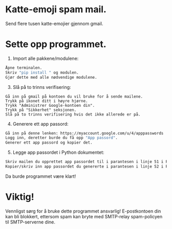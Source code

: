 # Katte-emoji spam mail.

Send flere tusen katte-emojier gjennom gmail.

# Sette opp programmet.

1. Import alle pakkene/modulene:
```bash
Åpne terminalen.
Skriv "pip install " og modulen.
Gjør dette med alle nødvendige modulene.
```

3. Slå på to trinns verifisering:
```
Gå inn på gmail på kontoen du vil bruke for å sende mailene.
Trykk på ikonet ditt i høyre hjørne.
Trykk "Administrer Google-kontoen din".
Trykk på "Sikkerhet" seksjonen.
Slå på to trinns verifisering hvis det ikke allerede er på.

```

4. Generere ett app passord:
```bash
Gå inn på denne lenken: https://myaccount.google.com/u/4/apppasswords
Logg inn, deretter burde du få opp "App passord".
Generer ett app passord og kopier det.
```

5. Legge app passordet i Python dokumentet:
```bash
Skriv mailen du opprettet app passordet til i parantesen i linje 51 i Python dokumentet.
Kopier/skriv inn app passordet du genererte i parantesen i linje 52 i Python dokumentet.
```

Da burde programmet være klart!

# Viktig!
Vennligst sørg for å bruke dette programmet ansvarlig! E-postkontoen din kan bli blokkert, ettersom spam kan bryte med SMTP-relay spam-policyen til SMTP-serverne dine.
